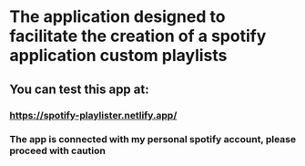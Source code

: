 # The application designed to facilitate the creation of a spotify application custom playlists

## You can test this app at:

### https://spotify-playlister.netlify.app/

### The app is connected with my personal spotify account, please proceed with caution
